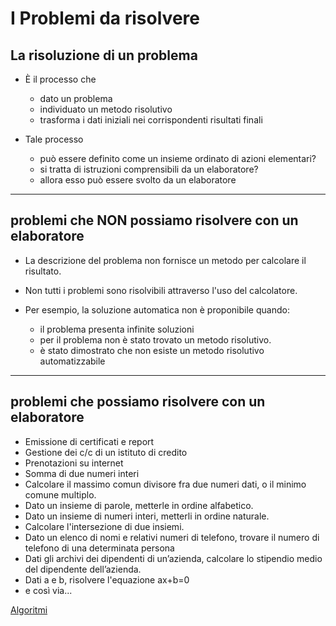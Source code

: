 # I Problemi da risolvere

## La risoluzione di un problema

* È il processo che 
  * dato un problema
  * individuato un metodo risolutivo
  * trasforma i dati iniziali nei corrispondenti risultati finali

* Tale processo
  * può essere definito come un insieme ordinato di azioni elementari?
  * si tratta di istruzioni comprensibili da un elaboratore? 
  * allora esso può essere svolto da un elaboratore

---

## problemi che NON possiamo risolvere con un elaboratore

* La descrizione del problema non fornisce un metodo per calcolare il risultato.
* Non tutti i problemi sono risolvibili attraverso l'uso del calcolatore. 

* Per esempio, la soluzione automatica non è proponibile quando:
  * il problema presenta infinite soluzioni
  * per il problema non è stato trovato un metodo risolutivo.
  * è stato dimostrato che non esiste un metodo risolutivo automatizzabile

---

## problemi che possiamo risolvere con un elaboratore

* Emissione di certificati e report
* Gestione dei c/c di un istituto di credito
* Prenotazioni su internet
* Somma di due numeri interi
* Calcolare il massimo comun divisore fra due numeri dati, o il minimo comune multiplo.
* Dato un insieme di parole, metterle in ordine alfabetico.
* Dato un insieme di numeri interi, metterli in ordine naturale.
* Calcolare l'intersezione di due insiemi.
* Dato un elenco di nomi e relativi numeri di telefono, trovare il numero di telefono di una determinata persona
* Dati gli archivi dei dipendenti di un’azienda, calcolare lo stipendio medio del dipendente dell’azienda.
* Dati a e b, risolvere l'equazione ax+b=0
* e così via...


[Algoritmi](002_Algoritmi.md)